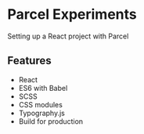 # Parcel Experiments

Setting up a React project with Parcel

## Features

- React
- ES6 with Babel
- SCSS
- CSS modules
- Typography.js
- Build for production
